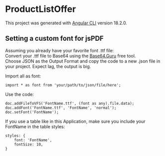 # ProductListOffer

This project was generated with [Angular CLI](https://github.com/angular/angular-cli) version 18.2.0.

## Setting a custom font for jsPDF

Assuming you already have your favorite font .ttf file:  
Convert your .ttf file to Base64 using the [Base64.Guru](https://base64.guru/converter/encode/file) free tool.  
Choose JSON as the Output Format and copy the code to a new .json file in your project. Expect lag, the output is big.  

Import all as font:
```
import * as font from 'your/path/to/json/file/here';
```  
Use the code:  
```
doc.addFileToVFS('FontName.ttf', (font as any).file.data);
doc.addFont('FontName.ttf', 'FontName', 'normal');
doc.setFont('FontName');
```
If you use a table like in this Application, make sure you include your FontName in the table styles:  
```
styles: {
    font: 'FontName',
    fontSize: 10,
}
```